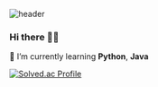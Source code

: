 ![header](https://capsule-render.vercel.app/api?type=waving&color=accdfa&height=280&section=header&text=Seongryeong%20Kim&fontSize=70)

### Hi there 👩‍💻

🌱 I’m currently learning **Python**, **Java**

[![Solved.ac Profile](http://mazassumnida.wtf/api/v2/generate_badge?boj=hmr2406)](https://solved.ac/백준아이디/)
